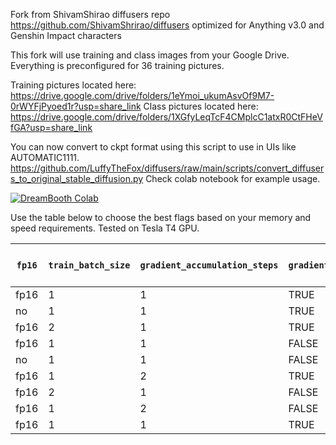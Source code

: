 Fork from ShivamShirao diffusers repo https://github.com/ShivamShrirao/diffusers optimized for Anything v3.0 and Genshin Impact characters

This fork will use training and class images from your Google Drive. Everything is preconfigured for 36 training pictures.

Training pictures located here: https://drive.google.com/drive/folders/1eYmoi_ukumAsvOf9M7-0rWYFjPyoed1r?usp=share_link
Class pictures located here: https://drive.google.com/drive/folders/1XGfyLeqTcF4CMplcC1atxR0CtFHeVfGA?usp=share_link

You can now convert to ckpt format using this script to use in UIs like AUTOMATIC1111. https://github.com/LuffyTheFox/diffusers/raw/main/scripts/convert_diffusers_to_original_stable_diffusion.py Check colab notebook for example usage.

[![DreamBooth Colab](https://colab.research.google.com/assets/colab-badge.svg)](https://colab.research.google.com/github/LuffyThefox/diffusers/blob/main/examples/dreambooth/DreamBooth_Anything.ipynb)

Use the table below to choose the best flags based on your memory and speed requirements. Tested on Tesla T4 GPU.

| `fp16` | `train_batch_size` | `gradient_accumulation_steps` | `gradient_checkpointing` | `use_8bit_adam` | GB VRAM usage | Speed (it/s) |
| ---- | ------------------ | ----------------------------- | ----------------------- | --------------- | ---------- | ------------ |
| fp16 | 1                  | 1                             | TRUE                    | TRUE            | 9.92       | 0.93         |
| no   | 1                  | 1                             | TRUE                    | TRUE            | 10.08      | 0.42         |
| fp16 | 2                  | 1                             | TRUE                    | TRUE            | 10.4       | 0.66         |
| fp16 | 1                  | 1                             | FALSE                   | TRUE            | 11.17      | 1.14         |
| no   | 1                  | 1                             | FALSE                   | TRUE            | 11.17      | 0.49         |
| fp16 | 1                  | 2                             | TRUE                    | TRUE            | 11.56      | 1            |
| fp16 | 2                  | 1                             | FALSE                   | TRUE            | 13.67      | 0.82         |
| fp16 | 1                  | 2                             | FALSE                   | TRUE            | 13.7       | 0.83         |
| fp16 | 1                  | 1                             | TRUE                    | FALSE           | 15.79      | 0.77         |
